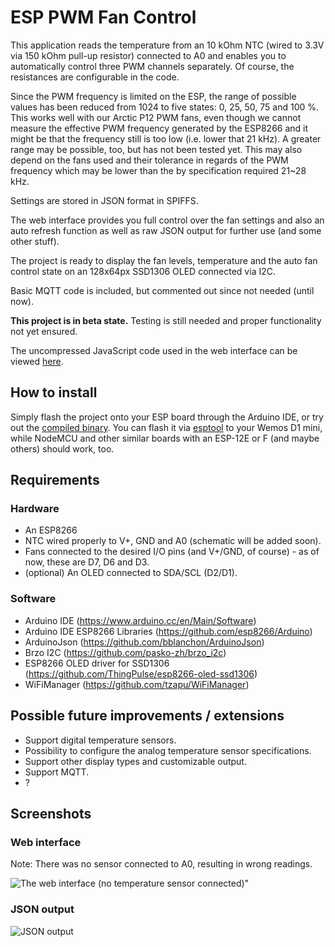 # ESP PWM Fan Control
This application reads the temperature from an 10 kOhm NTC (wired to 3.3V via 150 kOhm pull-up resistor) connected to A0 and enables you to automatically control three PWM channels separately. Of course, the resistances are configurable in the code.

Since the PWM frequency is limited on the ESP, the range of possible values has been reduced from 1024 to five states: 0, 25, 50, 75 and 100 %. This works well with our Arctic P12 PWM fans, even though we cannot measure the effective PWM frequency generated by the ESP8266 and it might be that the frequency still is too low (i.e. lower that 21 kHz). A greater range may be possible, too, but has not been tested yet. This may also depend on the fans used and their tolerance in regards of the PWM frequency which may be lower than the by specification required 21~28 kHz.  

Settings are stored in JSON format in SPIFFS.  

The web interface provides you full control over the fan settings and also an auto refresh function as well as raw JSON output for further use (and some other stuff).

The project is ready to display the fan levels, temperature and the auto fan control state on an 128x64px SSD1306 OLED connected via I2C.

Basic MQTT code is included, but commented out since not needed (until now).

**This project is in beta state.** Testing is still needed and proper functionality not yet ensured.

The uncompressed JavaScript code used in the web interface can be viewed [here](https://github.com/faeibson/ESPPWMFanControl/blob/master/uncompressed.js).

## How to install

Simply flash the project onto your ESP board through the Arduino IDE, or try out the [compiled binary](https://github.com/faeibson/ESPPWMFanControl/releases). You can flash it via [esptool](https://github.com/espressif/esptool) to your Wemos D1 mini, while NodeMCU and other similar boards with an ESP-12E or F (and maybe others) should work, too.

## Requirements

### Hardware
- An ESP8266
- NTC wired properly to V+, GND and A0 (schematic will be added soon).
- Fans connected to the desired I/O pins (and V+/GND, of course) - as of now, these are D7, D6 and D3.
- (optional) An OLED connected to SDA/SCL (D2/D1).

### Software
- Arduino IDE (https://www.arduino.cc/en/Main/Software)
- Arduino IDE ESP8266 Libraries (https://github.com/esp8266/Arduino)
- ArduinoJson (https://github.com/bblanchon/ArduinoJson)
- Brzo I2C (https://github.com/pasko-zh/brzo_i2c)
- ESP8266 OLED driver for SSD1306 (https://github.com/ThingPulse/esp8266-oled-ssd1306)
- WiFiManager (https://github.com/tzapu/WiFiManager)

## Possible future improvements / extensions

- Support digital temperature sensors.
- Possibility to configure the analog temperature sensor specifications.
- Support other display types and customizable output.
- Support MQTT.
- ?

## Screenshots

### Web interface
Note: There was no sensor connected to A0, resulting in wrong readings.

![The web interface (no temperature sensor connected)"](https://github.com/faeibson/ESPPWMFanControl/raw/master/web_interface.png "The web interface (no temperature sensor connected)")

### JSON output
![JSON output](https://github.com/faeibson/ESPPWMFanControl/raw/master/json_output.png "JSON output")
